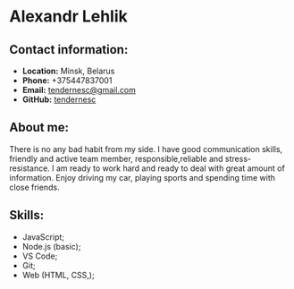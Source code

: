 # Alexandr Lehlik
## Contact information:
* **Location:** Minsk, Belarus
* **Phone:** +375447837001
* **Email:** tendernesc@gmail.com
* **GitHub:** [tendernesc](https://github.com/tendernesc)
## About me:
There is no any bad habit from my side. I have good communication skills, friendly and active team member, responsible,reliable and stress-resistance. I am ready to work hard and ready to deal with great amount of information. Enjoy driving my car, playing sports and spending time with close friends.
## Skills:
* JavaScript;
* Node.js (basic);
* VS Code;
* Git;
* Web (HTML, CSS,);